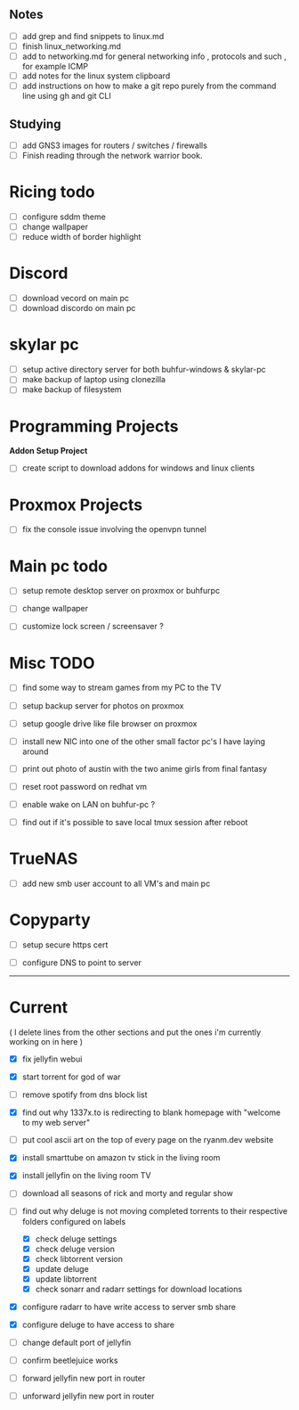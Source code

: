 
## Notes 

- [ ] add grep and find snippets to linux.md
- [ ] finish linux\_networking.md 
- [ ] add to networking.md for general networking info , protocols and such , for example ICMP 
- [ ] add notes for the linux system clipboard 
- [ ] add instructions on how to make a git repo purely from the command line using gh and git CLI 

## Studying 

- [ ] add GNS3 images for routers / switches / firewalls 
- [ ] Finish reading through the network warrior book.

# Ricing todo 

- [ ] configure sddm theme 
- [ ] change wallpaper 
- [ ] reduce width of border highlight 

# Discord 

- [ ] download vecord on main pc 
- [ ] download discordo on main pc 

# skylar pc 

- [ ] setup active directory server for both buhfur-windows & skylar-pc 
- [ ] make backup of laptop using clonezilla 
- [ ] make backup of filesystem 

# Programming Projects 

**Addon Setup Project**

- [ ] create script to download addons for windows and linux clients 

# Proxmox Projects 

- [ ] fix the console issue involving the openvpn tunnel 

# Main pc todo 

- [ ] setup remote desktop server on proxmox or buhfurpc 
- [ ] change wallpaper 
- [ ] customize lock screen / screensaver ? 


# Misc TODO 

- [ ] find some way to stream games from my PC to the TV 
- [ ] setup backup server for photos on proxmox 
- [ ] setup google drive like file browser on proxmox 
- [ ] install new NIC into one of the other small factor pc's I have laying around 
- [ ] print out photo of austin with the two anime girls from final fantasy 
- [ ] reset root password on redhat vm 
- [ ] enable wake on LAN on buhfur-pc ?
- [ ] find out if it's possible to save local tmux session after reboot 


# TrueNAS 

- [ ] add new smb user account to all VM's and main pc 

# Copyparty 

- [ ] setup secure https cert 
- [ ] configure DNS to point to server 


---

# Current 

( I delete lines from the other sections and put the ones i'm currently working on in here )

- [x] fix jellyfin webui 
- [x] start torrent for god of war
- [ ] remove spotify from dns block list 
- [x] find out why 1337x.to is redirecting to blank homepage with "welcome to my web server" 
- [ ] put cool ascii art on the top of every page on the ryanm.dev website 
- [x] install smarttube on amazon tv stick in the living room 
- [x] install jellyfin on the living room TV 
- [ ] download all seasons of rick and morty and regular show 
- [ ] find out why deluge is not moving completed torrents to their respective folders configured on labels 
    - [x] check deluge settings 
    - [x] check deluge version 
    - [x] check libtorrent version 
    - [x] update deluge 
    - [x] update libtorrent  
    - [x] check sonarr and radarr settings for download locations 
- [x] configure radarr to have write access to server smb share 
- [x] configure deluge to have access to share 


- [ ] change default port of jellyfin 
- [ ] confirm beetlejuice works 
- [ ] forward jellyfin new port in router 
- [ ] unforward jellyfin new port in router 
    
    










